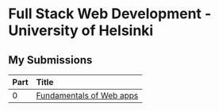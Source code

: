 # Full Stack Web Development - University of Helsinki

## My Submissions

| Part | Title                                                                                     |
| :--- | :---------------------------------------------------------------------------------------- |
| 0    | [Fundamentals of Web apps](https://github.com/DakouriKobri/fullstackopen/tree/main/part0) |
